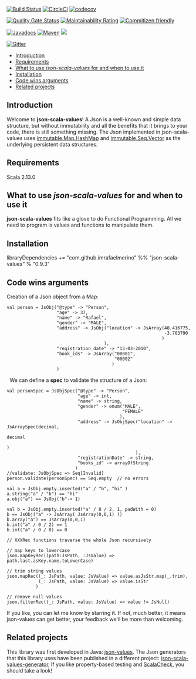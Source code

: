 [![Build Status](https://travis-ci.org/imrafaelmerino/json-scala-values.svg?branch=master)](https://travis-ci.org/imrafaelmerino/json-scala-values)
[![CircleCI](https://circleci.com/gh/imrafaelmerino/json-scala-values/tree/master.svg)](https://circleci.com/gh/imrafaelmerino/json-scala-values/tree/master)
[![codecov](https://codecov.io/gh/imrafaelmerino/json-scala-values/branch/master/graph/badge.svg)](https://codecov.io/gh/imrafaelmerino/json-scala-values)

[![Quality Gate Status](https://sonarcloud.io/api/project_badges/measure?project=imrafaelmerino_json-scala-values&metric=alert_status)](https://sonarcloud.io/dashboard?id=imrafaelmerino_json-scala-values)
[![Maintainability Rating](https://sonarcloud.io/api/project_badges/measure?project=imrafaelmerino_json-scala-values&metric=sqale_rating)](https://sonarcloud.io/dashboard?id=imrafaelmerino_json-scala-values)
[![Commitizen friendly](https://img.shields.io/badge/commitizen-friendly-brightgreen.svg)](http://commitizen.github.io/cz-cli/)

[![Javadocs](https://www.javadoc.io/badge/com.github.imrafaelmerino/json-scala-values_2.13.svg)](https://www.javadoc.io/doc/com.github.imrafaelmerino/json-scala-values_2.13)
[![Maven](https://img.shields.io/maven-central/v/com.github.imrafaelmerino/json-scala-values_2.13/0.9.3)](https://search.maven.org/artifact/com.github.imrafaelmerino/json-scala-values_2.13/0.9.3/jar)
[![](https://jitpack.io/v/imrafaelmerino/json-scala-values.svg)](https://jitpack.io/#imrafaelmerino/json-scala-values)

[![Gitter](https://badges.gitter.im/json-scala-values/community.svg)](https://gitter.im/json-scala-values/community?utm_source=badge&utm_medium=badge&utm_campaign=pr-badge)


- [Introduction](#introduction)
- [Requirements](#requirements)
- [What to use _json-scala-values_ for and when to use it](#whatfor)
- [Installation](#installation)
- [Code wins arguments](#cwa)
- [Related projects](#rp)

## <a name="introduction"><a/> Introduction
Welcome to **json-scala-values**! A Json is a well-known and simple data structure, but without immutability and all the benefits 
that it brings to your code, there is still something missing. The Json implemented in json-scala-values uses [immutable.Map.HashMap](https://www.scala-lang.org/api/2.13.1/scala/collection/immutable/HashMap.html) and 
[immutable.Seq.Vector](https://www.scala-lang.org/api/2.13.1/scala/collection/immutable/Vector.html) as the underlying persistent data structures. 

## <a name="requirements"><a/> Requirements
Scala 2.13.0

## <a name="whatfor"><a/> What to use _json-scala-values_ for and when to use it
**json-scala-values** fits like a glove to do Functional Programming. All we need to program is values and functions to manipulate them.

## <a name="installation"><a/> Installation
libraryDependencies += "com.github.imrafaelmerino" %% "json-scala-values" % "0.9.3"


## <a name="cwa"><a/> Code wins arguments
Creation of a Json object from a Map:
&nbsp;
```
val person = JsObj("@type" -> "Person",
                   "age" -> 37,
                   "name" -> "Rafael",
                   "gender" -> "MALE",
                   "address" -> JsObj("location" -> JsArray(40.416775,
                                                            -3.703790
                                                           )
                                     ),
                   "registration_date" -> "13-03-2010",
                   "book_ids" -> JsArray("00001",
                                         "00002"
                                        )
                   )
```
&nbsp;
We can define a **spec** to validate the structure of a Json:
&nbsp;
```
val personSpec = JsObjSpec("@type" -> "Person",
                           "age" -> int,
                           "name" -> string,
                           "gender" -> enum("MALE",
                                            "FEMALE"
                                           ),
                           "address" -> JsObjSpec("location" -> JsArraySpec(decimal,
                                                                            decimal
                                                                           )
                                                 ),
                           "registrationDate" -> string,
                           "books_id" -> arrayOfString
                          )
//validate: JsObjSpec => Seq[Invalid]
person.validate(personSpec) == Seq.empty  // no errors
```

```
val a = JsObj.empty.inserted("a" / "b", "hi" )
a.string("a" / "b") == "hi"
a.obj("a") == JsObj("b"-> 1)

val b = JsObj.empty.inserted("a" / 0 / 2, 1, padWith = 0)
b == JsObj("a" -> JsArray( JsArray(0,0,1) ))
b.array("a") == JsArray(0,0,1)
b.int("a" / 0 / 2) == 1
b.int("a" / 0 / 0) == 0

// XXXRec functions traverse the whole Json recursively

// map keys to lowercase
json.mapKeyRec((path:JsPath,_:JsValue) => path.last.asKey.name.toLowerCase)

// trim string values
json.mapRec((_: JsPath, value: JsValue) => value.asJsStr.map(_.trim),
            (_: JsPath, value: JsValue) => value.isStr
           )

// remove null values
json.filterRec((_: JsPath, value: JsValue) => value != JsNull)
 ```
 
If you like, you can let me know by starring it. If not, much better, it means json-values can get better, your feedback we'll be more than welcoming.
 
## <a name="rp"><a/> Related projects
This library was first developed in Java:  [json-values](https://github.com/imrafaelmerino/json-values). 
The Json generators that this library uses have been published in a different project: [json-scala-values-generator](https://github.com/imrafaelmerino/json-scala-values-generator), 
If you like property-based testing and [ScalaCheck](https://www.scalacheck.org), you should take a look! 

 
